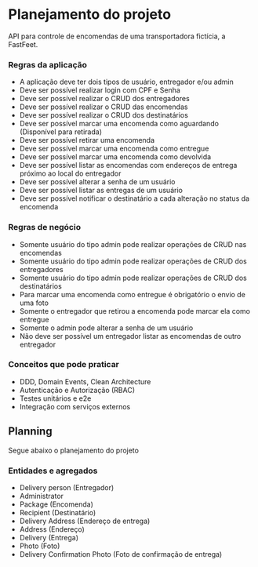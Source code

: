 # Planejamento do projeto

API para controle de encomendas de uma transportadora fictícia, a FastFeet.

### Regras da aplicação

- A aplicação deve ter dois tipos de usuário, entregador e/ou admin
- Deve ser possível realizar login com CPF e Senha
- Deve ser possível realizar o CRUD dos entregadores
- Deve ser possível realizar o CRUD das encomendas
- Deve ser possível realizar o CRUD dos destinatários
- Deve ser possível marcar uma encomenda como aguardando (Disponível para retirada)
- Deve ser possível retirar uma encomenda
- Deve ser possível marcar uma encomenda como entregue
- Deve ser possível marcar uma encomenda como devolvida
- Deve ser possível listar as encomendas com endereços de entrega próximo ao local do entregador
- Deve ser possível alterar a senha de um usuário
- Deve ser possível listar as entregas de um usuário
- Deve ser possível notificar o destinatário a cada alteração no status da encomenda

### Regras de negócio

- Somente usuário do tipo admin pode realizar operações de CRUD nas encomendas
- Somente usuário do tipo admin pode realizar operações de CRUD dos entregadores
- Somente usuário do tipo admin pode realizar operações de CRUD dos destinatários
- Para marcar uma encomenda como entregue é obrigatório o envio de uma foto
- Somente o entregador que retirou a encomenda pode marcar ela como entregue
- Somente o admin pode alterar a senha de um usuário
- Não deve ser possível um entregador listar as encomendas de outro entregador

### Conceitos que pode praticar

- DDD, Domain Events, Clean Architecture
- Autenticação e Autorização (RBAC)
- Testes unitários e e2e
- Integração com serviços externos

## Planning

Segue abaixo o planejamento do projeto

### Entidades e agregados

- Delivery person (Entregador)
- Administrator
- Package (Encomenda)
- Recipient (Destinatário)
- Delivery Address (Endereço de entrega)
- Address (Endereço)
- Delivery (Entrega)
- Photo (Foto)
- Delivery Confirmation Photo (Foto de confirmação de entrega)
